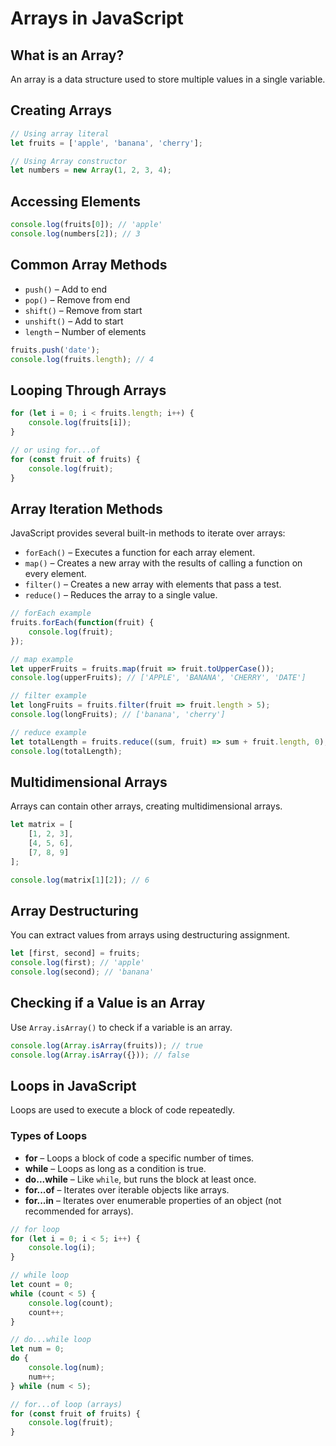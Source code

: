 # Arrays in JavaScript

## What is an Array?
An array is a data structure used to store multiple values in a single variable.

## Creating Arrays

```js
// Using array literal
let fruits = ['apple', 'banana', 'cherry'];

// Using Array constructor
let numbers = new Array(1, 2, 3, 4);
```

## Accessing Elements

```js
console.log(fruits[0]); // 'apple'
console.log(numbers[2]); // 3
```

## Common Array Methods

- `push()` – Add to end
- `pop()` – Remove from end
- `shift()` – Remove from start
- `unshift()` – Add to start
- `length` – Number of elements

```js
fruits.push('date');
console.log(fruits.length); // 4
```

## Looping Through Arrays

```js
for (let i = 0; i < fruits.length; i++) {
    console.log(fruits[i]);
}

// or using for...of
for (const fruit of fruits) {
    console.log(fruit);
}
```

## Array Iteration Methods

JavaScript provides several built-in methods to iterate over arrays:

- `forEach()` – Executes a function for each array element.
- `map()` – Creates a new array with the results of calling a function on every element.
- `filter()` – Creates a new array with elements that pass a test.
- `reduce()` – Reduces the array to a single value.

```js
// forEach example
fruits.forEach(function(fruit) {
    console.log(fruit);
});

// map example
let upperFruits = fruits.map(fruit => fruit.toUpperCase());
console.log(upperFruits); // ['APPLE', 'BANANA', 'CHERRY', 'DATE']

// filter example
let longFruits = fruits.filter(fruit => fruit.length > 5);
console.log(longFruits); // ['banana', 'cherry']

// reduce example
let totalLength = fruits.reduce((sum, fruit) => sum + fruit.length, 0);
console.log(totalLength);
```

## Multidimensional Arrays

Arrays can contain other arrays, creating multidimensional arrays.

```js
let matrix = [
    [1, 2, 3],
    [4, 5, 6],
    [7, 8, 9]
];

console.log(matrix[1][2]); // 6
```

## Array Destructuring

You can extract values from arrays using destructuring assignment.

```js
let [first, second] = fruits;
console.log(first); // 'apple'
console.log(second); // 'banana'
```

## Checking if a Value is an Array

Use `Array.isArray()` to check if a variable is an array.

```js
console.log(Array.isArray(fruits)); // true
console.log(Array.isArray({})); // false
```



## Loops in JavaScript

Loops are used to execute a block of code repeatedly.

### Types of Loops

- **for** – Loops a block of code a specific number of times.
- **while** – Loops as long as a condition is true.
- **do...while** – Like `while`, but runs the block at least once.
- **for...of** – Iterates over iterable objects like arrays.
- **for...in** – Iterates over enumerable properties of an object (not recommended for arrays).

```js
// for loop
for (let i = 0; i < 5; i++) {
    console.log(i);
}

// while loop
let count = 0;
while (count < 5) {
    console.log(count);
    count++;
}

// do...while loop
let num = 0;
do {
    console.log(num);
    num++;
} while (num < 5);

// for...of loop (arrays)
for (const fruit of fruits) {
    console.log(fruit);
}
```